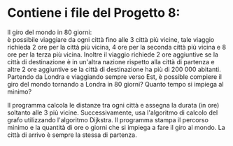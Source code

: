 # Contiene i file del Progetto 8: 

Il giro del mondo in 80 giorni:  
è possibile viaggiare da ogni città fino alle 3 città più vicine, tale viaggio richieda 2 ore per la città più vicina, 4 ore per la seconda città più vicina e 8 ore per la terza più vicina. Inoltre il viaggio richiede 2 ore aggiuntive se la città di destinazione è in un'altra nazione rispetto alla città di partenza e altre 2 ore aggiuntive se la città di destinazione ha più di 200 000 abitanti.
Partendo da Londra e viaggiando sempre verso Est, è possible compiere il giro del mondo tornando a Londra in 80 giorni? Quanto tempo si impiega al minimo?

Il programma calcola le distanze tra ogni città e assegna la durata (in ore) soltanto alle 3 più vicine. Successivamente, usa l'algoritmo di calcolo del grafo utilizzando l'algoritmo Dijkstra. Il programma stampa il percorso minimo e la quantità di ore o giorni che si impiega a fare il giro al mondo. La città di arrivo è sempre la stessa di partenza.
